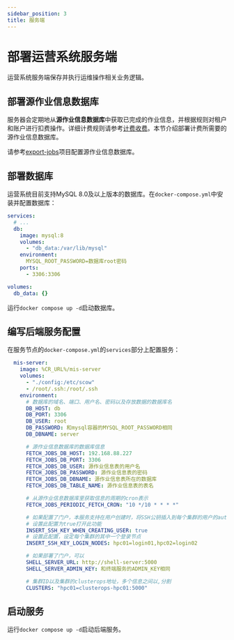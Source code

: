 ```yaml
---
sidebar_position: 3
title: 服务端
---
```


# 部署运营系统服务端

运营系统服务端保存并执行运维操作相关业务逻辑。

## 部署源作业信息数据库

服务器会定期地从**源作业信息数据库**中获取已完成的作业信息，并根据规则对租户和账户进行扣费操作。详细计费规则请参考[计费收费](../business/billing.mdx)。本节介绍部署计费所需要的源作业信息数据库。

请参考[export-jobs](https://%GIT_PLATFORM%.com/%ORGANIZATION_NAME%/export-jobs)项目配置源作业信息数据库。

## 部署数据库

运营系统目前支持MySQL 8.0及以上版本的数据库。在`docker-compose.yml`中安装并配置数据库：

```yml title=docker-compose.yml
services:
  # ...
  db:
    image: mysql:8
    volumes:
      - "db_data:/var/lib/mysql"
    environment:
      MYSQL_ROOT_PASSWORD=数据库root密码
    ports:
      - 3306:3306

volumes:
  db_data: {}
```

运行`docker compose up -d`启动数据库。

## 编写后端服务配置

在服务节点的`docker-compose.yml`的`services`部分上配置服务：

```yml title=docker-compose.yml
  mis-server:
    image: %CR_URL%/mis-server
    volumes:
      - "./config:/etc/scow"
      - /root/.ssh:/root/.ssh
    environment:
      # 数据库的域名、端口、用户名、密码以及存放数据的数据库名
      DB_HOST: db
      DB_PORT: 3306
      DB_USER: root
      DB_PASSWORD: 和mysql容器的MYSQL_ROOT_PASSWORD相同
      DB_DBNAME: server

      # 源作业信息数据库的数据库信息
      FETCH_JOBS_DB_HOST: 192.168.88.227
      FETCH_JOBS_DB_PORT: 3306
      FETCH_JOBS_DB_USER: 源作业信息表的用户名
      FETCH_JOBS_DB_PASSWORD: 源作业信息表的密码
      FETCH_JOBS_DB_DBNAME: 源作业信息表所在的数据库
      FETCH_JOBS_DB_TABLE_NAME: 源作业信息表的表名

      # 从源作业信息数据库里获取信息的周期的cron表示
      FETCH_JOBS_PERIODIC_FETCH_CRON: "10 */10 * * * *"

      # 如果配置了门户，本服务支持在用户创建时，将SSH公钥插入到每个集群的用户的authorized_keys中
      # 设置此配置为true打开此功能
      INSERT_SSH_KEY_WHEN_CREATING_USER: true
      # 设置此配置，设定每个集群的其中一个登录节点
      INSERT_SSH_KEY_LOGIN_NODES: hpc01=login01,hpc02=login02

      # 如果部署了门户，可以
      SHELL_SERVER_URL: http://shell-server:5000
      SHELL_SERVER_ADMIN_KEY: 和终端服务的ADMIN_KEY相同

      # 集群ID以及集群的clusterops地址，多个信息之间以,分割
      CLUSTERS: "hpc01=clusterops-hpc01:5000"
```

## 启动服务

运行`docker compose up -d`启动后端服务。